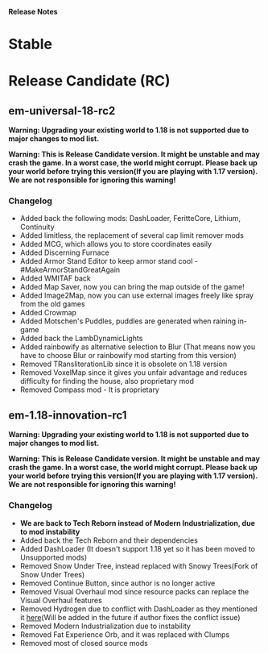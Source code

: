 <b align="center">Release Notes</b>

# Stable

# Release Candidate (RC)
## em-universal-18-rc2
**Warning: Upgrading your existing world to 1.18 is not supported due to major changes to mod list.**

**Warning: This is Release Candidate version. It might be unstable and may crash the game. In a worst case, the world might corrupt. Please back up your world before trying this version(If you are playing with 1.17 version). We are not responsible for ignoring this warning!**

### Changelog
* Added back the following mods: DashLoader, FeritteCore, Lithium, Continuity
* Added limitless, the replacement of several cap limit remover mods
* Added MCG, which allows you to store coordinates easily
* Added Discerning Furnace
* Added Armor Stand Editor to keep armor stand cool - #MakeArmorStandGreatAgain
* Added WMITAF back
* Added Map Saver, now you can bring the map outside of the game!
* Added Image2Map, now you can use external images freely like spray from the old games
* Added Crowmap
* Added Motschen's Puddles, puddles are generated when raining in-game
* Added back the LambDynamicLights
* Added rainbowify as alternative selection to Blur (That means now you have to choose Blur or rainbowify mod starting from this version)
* Removed TRansliterationLib since it is obsolete on 1.18 version
* Removed VoxelMap since it gives you unfair advantage and reduces difficulty for finding the house, also proprietary mod
* Removed Compass mod - It is proprietary

## em-1.18-innovation-rc1
**Warning: Upgrading your existing world to 1.18 is not supported due to major changes to mod list.**

**Warning: This is Release Candidate version. It might be unstable and may crash the game. In a worst case, the world might corrupt. Please back up your world before trying this version(If you are playing with 1.17 version). We are not responsible for ignoring this warning!**

### Changelog
* **We are back to Tech Reborn instead of Modern Industrialization, due to mod instability**
* Added back the Tech Reborn and their dependencies
* Added DashLoader (It doesn't support 1.18 yet so it has been moved to Unsupported mods)
* Removed Snow Under Tree, instead replaced with Snowy Trees(Fork of Snow Under Trees)
* Removed Continue Button, since author is no longer active
* Removed Visual Overhaul mod since resource packs can replace the Visual Overhaul features
* Removed Hydrogen due to conflict with DashLoader as they mentioned it [here](https://github.com/alphaqu/DashLoader/issues/35)(Will be added in the future if author fixes the conflict issue)
* Removed Modern Industrialization due to instability
* Removed Fat Experience Orb, and it was replaced with Clumps
* Removed most of closed source mods
